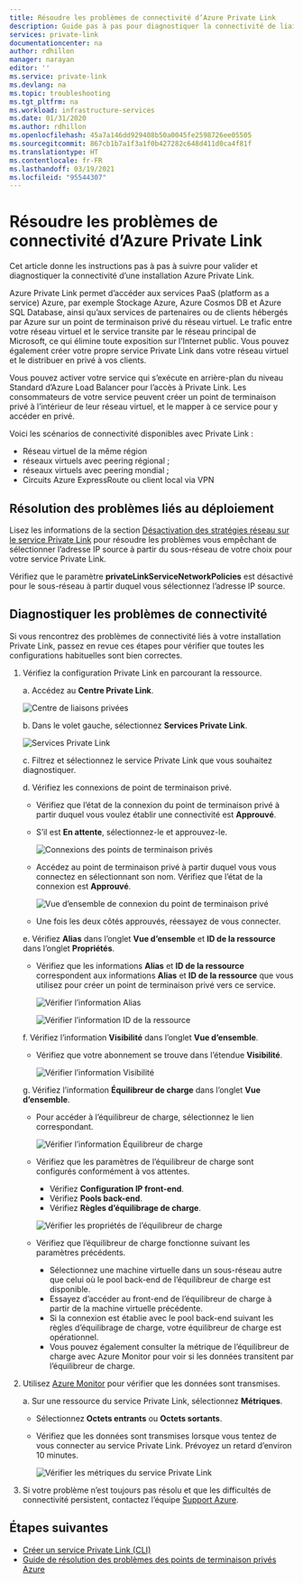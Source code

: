 ```yaml
---
title: Résoudre les problèmes de connectivité d’Azure Private Link
description: Guide pas à pas pour diagnostiquer la connectivité de liaison privée
services: private-link
documentationcenter: na
author: rdhillon
manager: narayan
editor: ''
ms.service: private-link
ms.devlang: na
ms.topic: troubleshooting
ms.tgt_pltfrm: na
ms.workload: infrastructure-services
ms.date: 01/31/2020
ms.author: rdhillon
ms.openlocfilehash: 45a7a146dd929408b50a0045fe2598726ee05505
ms.sourcegitcommit: 867cb1b7a1f3a1f0b427282c648d411d0ca4f81f
ms.translationtype: HT
ms.contentlocale: fr-FR
ms.lasthandoff: 03/19/2021
ms.locfileid: "95544307"
---
```

# <a name="troubleshoot-azure-private-link-connectivity-problems"></a>Résoudre les problèmes de connectivité d’Azure Private Link

Cet article donne les instructions pas à pas à suivre pour valider et diagnostiquer la connectivité d’une installation Azure Private Link.

Azure Private Link permet d’accéder aux services PaaS (platform as a service) Azure, par exemple Stockage Azure, Azure Cosmos DB et Azure SQL Database, ainsi qu’aux services de partenaires ou de clients hébergés par Azure sur un point de terminaison privé du réseau virtuel. Le trafic entre votre réseau virtuel et le service transite par le réseau principal de Microsoft, ce qui élimine toute exposition sur l’Internet public. Vous pouvez également créer votre propre service Private Link dans votre réseau virtuel et le distribuer en privé à vos clients.

Vous pouvez activer votre service qui s’exécute en arrière-plan du niveau Standard d’Azure Load Balancer pour l’accès à Private Link. Les consommateurs de votre service peuvent créer un point de terminaison privé à l’intérieur de leur réseau virtuel, et le mapper à ce service pour y accéder en privé.

Voici les scénarios de connectivité disponibles avec Private Link :

- Réseau virtuel de la même région
- réseaux virtuels avec peering régional ;
- réseaux virtuels avec peering mondial ;
- Circuits Azure ExpressRoute ou client local via VPN

## <a name="deployment-troubleshooting"></a>Résolution des problèmes liés au déploiement

Lisez les informations de la section [Désactivation des stratégies réseau sur le service Private Link](./disable-private-link-service-network-policy.md) pour résoudre les problèmes vous empêchant de sélectionner l’adresse IP source à partir du sous-réseau de votre choix pour votre service Private Link.

Vérifiez que le paramètre **privateLinkServiceNetworkPolicies** est désactivé pour le sous-réseau à partir duquel vous sélectionnez l’adresse IP source.

## <a name="diagnose-connectivity-problems"></a>Diagnostiquer les problèmes de connectivité

Si vous rencontrez des problèmes de connectivité liés à votre installation Private Link, passez en revue ces étapes pour vérifier que toutes les configurations habituelles sont bien correctes.

1. Vérifiez la configuration Private Link en parcourant la ressource.

    a. Accédez au **Centre Private Link**.

      ![Centre de liaisons privées](./media/private-link-tsg/private-link-center.png)

    b. Dans le volet gauche, sélectionnez **Services Private Link**.

      ![Services Private Link](./media/private-link-tsg/private-link-service.png)

    c. Filtrez et sélectionnez le service Private Link que vous souhaitez diagnostiquer.

    d. Vérifiez les connexions de point de terminaison privé.
     - Vérifiez que l’état de la connexion du point de terminaison privé à partir duquel vous voulez établir une connectivité est **Approuvé**.
     - S’il est **En attente**, sélectionnez-le et approuvez-le.

       ![Connexions des points de terminaison privés](./media/private-link-tsg/pls-private-endpoint-connections.png)

     - Accédez au point de terminaison privé à partir duquel vous vous connectez en sélectionnant son nom. Vérifiez que l’état de la connexion est **Approuvé**.

       ![Vue d’ensemble de connexion du point de terminaison privé](./media/private-link-tsg/pls-private-endpoint-overview.png)

     - Une fois les deux côtés approuvés, réessayez de vous connecter.

    e. Vérifiez **Alias** dans l’onglet **Vue d’ensemble** et **ID de la ressource** dans l’onglet **Propriétés**.
     - Vérifiez que les informations **Alias** et **ID de la ressource** correspondent aux informations **Alias** et **ID de la ressource** que vous utilisez pour créer un point de terminaison privé vers ce service.

       ![Vérifier l’information Alias](./media/private-link-tsg/pls-overview-pane-alias.png)

       ![Vérifier l’information ID de la ressource](./media/private-link-tsg/pls-properties-pane-resourceid.png)

    f. Vérifiez l’information **Visibilité** dans l’onglet **Vue d’ensemble**.
     - Vérifiez que votre abonnement se trouve dans l’étendue **Visibilité**.

       ![Vérifier l’information Visibilité](./media/private-link-tsg/pls-overview-pane-visibility.png)

    g. Vérifiez l’information **Équilibreur de charge** dans l’onglet **Vue d’ensemble**.
     - Pour accéder à l’équilibreur de charge, sélectionnez le lien correspondant.

       ![Vérifier l’information Équilibreur de charge](./media/private-link-tsg/pls-overview-pane-ilb.png)

     - Vérifiez que les paramètres de l’équilibreur de charge sont configurés conformément à vos attentes.
       - Vérifiez **Configuration IP front-end**.
       - Vérifiez **Pools back-end**.
       - Vérifiez **Règles d’équilibrage de charge**.

       ![Vérifier les propriétés de l’équilibreur de charge](./media/private-link-tsg/pls-ilb-properties.png)

     - Vérifiez que l’équilibreur de charge fonctionne suivant les paramètres précédents.
       - Sélectionnez une machine virtuelle dans un sous-réseau autre que celui où le pool back-end de l’équilibreur de charge est disponible.
       - Essayez d’accéder au front-end de l’équilibreur de charge à partir de la machine virtuelle précédente.
       - Si la connexion est établie avec le pool back-end suivant les règles d’équilibrage de charge, votre équilibreur de charge est opérationnel.
       - Vous pouvez également consulter la métrique de l’équilibreur de charge avec Azure Monitor pour voir si les données transitent par l’équilibreur de charge.

1. Utilisez [Azure Monitor](../azure-monitor/overview.md) pour vérifier que les données sont transmises.

    a. Sur une ressource du service Private Link, sélectionnez **Métriques**.
     - Sélectionnez **Octets entrants** ou **Octets sortants**.
     - Vérifiez que les données sont transmises lorsque vous tentez de vous connecter au service Private Link. Prévoyez un retard d’environ 10 minutes.

       ![Vérifier les métriques du service Private Link](./media/private-link-tsg/pls-metrics.png)

1. Si votre problème n’est toujours pas résolu et que les difficultés de connectivité persistent, contactez l’équipe [Support Azure](https://ms.portal.azure.com/#blade/Microsoft_Azure_Support/HelpAndSupportBlade/overview).

## <a name="next-steps"></a>Étapes suivantes

 * [Créer un service Private Link (CLI)](./create-private-link-service-cli.md)
 * [Guide de résolution des problèmes des points de terminaison privés Azure](troubleshoot-private-endpoint-connectivity.md)